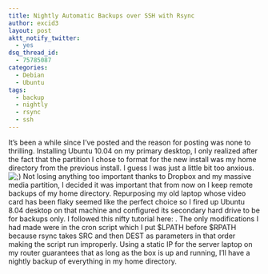 ```yaml
---
title: Nightly Automatic Backups over SSH with Rsync
author: excid3
layout: post
aktt_notify_twitter:
  - yes
dsq_thread_id:
  - 75785087
categories:
  - Debian
  - Ubuntu
tags:
  - backup
  - nightly
  - rsync
  - ssh
---
```

It’s been a while since I’ve posted and the reason for posting was none to thrilling. Installing Ubuntu 10.04 on my primary desktop, I only realized after the fact that the partition I chose to format for the new install was my home directory from the previous install. I guess I was just a little bit too anxious. ![;\)][1] Not losing anything too important thanks to Dropbox and my massive media partition, I decided it was important that from now on I keep remote backups of my home directory. Repurposing my old laptop whose video card has been flaky seemed like the perfect choice so I fired up Ubuntu 8.04 desktop on that machine and configured its secondary hard drive to be for backups only. I followed this nifty tutorial here: . The only modifications I had made were in the cron script which I put $LPATH before $RPATH because rsync takes SRC and then DEST as parameters in that order making the script run improperly. Using a static IP for the server laptop on my router guarantees that as long as the box is up and running, I’ll have a nightly backup of everything in my home directory.

   [1]: http://excid3.com/blog/wp-includes/images/smilies/icon_wink.gif
